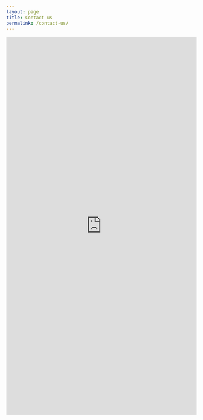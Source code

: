 ```yaml
---
layout: page
title: Contact us
permalink: /contact-us/
---
```


<iframe src="https://docs.google.com/forms/d/e/1FAIpQLSeWChvfMd0IgHcxNCxwO1vF4-gxN6OkOvwd7jCnZ9GfWUUJGw/viewform?embedded=true" width="100%" height="1000" frameborder="0" marginheight="0" marginwidth="0">Loading…</iframe>